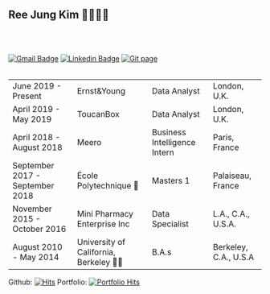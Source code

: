 ## Ree Jung Kim 🙊🙉🙈🐵
<!--
### :cyclone: Languages
![PYTHON](https://img.shields.io/badge/PYTHON-%E2%98%85%E2%98%85%E2%98%85%E2%98%85%E2%98%86-0696D7?style=plastic&logo=Python&logoColor=white) 
-->

<br></br>

[![Gmail Badge](https://img.shields.io/badge/Gmail-d14836?style=flat-square&logo=Gmail&logoColor=white&link=mailto:reejugn.kim@gmail.com)](mailto:reejung.kim@gmail.com) 
[![Linkedin Badge](https://img.shields.io/badge/-LinkedIn-blue?style=flat-square&logo=Linkedin&logoColor=white&link=www.linkedin.com/in/reejungkim/)](https://www.linkedin.com/in/reejungkim/) 
[![Git page](http://img.shields.io/badge/-Portfolio-black?style=flat-square&logo=github&link=https://reejungkim.github.io/)](https://reejungkim.github.io/)
<br></br>

|                                 	|                                       	|                              	|                       	|
|---------------------------------	|---------------------------------------	|------------------------------	|-----------------------	|
| June 2019 - Present             	| Ernst&Young                           	| Data Analyst                 	| London, U.K.          	|
| April 2019 - May 2019           	| ToucanBox                             	| Data Analyst                 	| London, U.K.          	|
| April 2018 - August 2018        	| Meero                                 	| Business Intelligence Intern 	| Paris, France         	|
| September 2017 - September 2018 	| École Polytechnique 👩‍               	| Masters 1                    	| Palaiseau, France     	|
| November 2015 - October 2016    	| Mini Pharmacy Enterprise Inc          	| Data Specialist              	| L.A., C.A., U.S.A.    	|
| August 2010 - May 2014          	| University of California, Berkeley 👩‍🎓 	| B.A.s                        	| Berkeley, C.A., U.S.A 	|


Github: [![Hits](https://hits.seeyoufarm.com/api/count/incr/badge.svg?url=https%3A%2F%2Fgithub.com%2Freejungkim&count_bg=%2379C83D&title_bg=%23555555&icon=&icon_color=%23E7E7E7&title=hits&edge_flat=false)](https://hits.seeyoufarm.com)
Portfolio: [![Portfolio Hits](https://hits.seeyoufarm.com/api/count/incr/badge.svg?url=https%3A%2F%2Freejungkim.github.io&count_bg=%2379C83D&title_bg=%23555555&icon=&icon_color=%23E7E7E7&title=hits&edge_flat=false)](https://hits.seeyoufarm.com)

<!--
**reejungkim/reejungkim** is a ✨ _special_ ✨ repository because its `README.md` (this file) appears on your GitHub profile.

Here are some ideas to get you started:

- 🔭 I’m currently working on ...
- 🌱 I’m currently learning ...
- 👯 I’m looking to collaborate on ...
- 🤔 I’m looking for help with ...
- 💬 Ask me about ...
- 📫 How to reach me: ...
- 😄 Pronouns: ...
- ⚡ Fun fact: ...
-->
